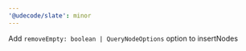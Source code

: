 ```yaml
---
'@udecode/slate': minor
---
```


Add `removeEmpty: boolean | QueryNodeOptions` option to insertNodes
